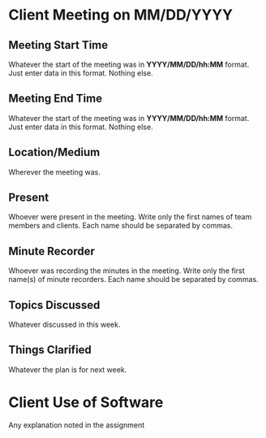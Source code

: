 # Client Meeting on MM/DD/YYYY

## Meeting Start Time

Whatever the start of the meeting was in **YYYY/MM/DD/hh:MM** format. Just enter data in this format. Nothing else.

## Meeting End Time

Whatever the start of the meeting was in **YYYY/MM/DD/hh:MM** format. Just enter data in this format. Nothing else.

## Location/Medium

Wherever the meeting was.

## Present

Whoever were present in the meeting. Write only the first names of team members and clients. Each name should be separated by commas.

## Minute Recorder

Whoever was recording the minutes in the meeting. Write only the first name(s) of minute recorders. Each name should be separated by commas.

## Topics Discussed

Whatever discussed in this week.

## Things Clarified

Whatever the plan is for next week.

# Client Use of Software

Any explanation noted in the assignment
